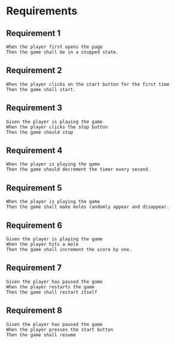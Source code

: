 # Requirements

## Requirement 1
```gherkin
When the player first opens the page
Then the game shall be in a stopped state.
```

## Requirement 2
```gherkin
When the player clicks on the start button for the first time
Then the game shall start.
```

## Requirement 3
```gherkin
Given the player is playing the game
When the player clicks the stop button
Then the game should stop
```

## Requirement 4
```gherkin
When the player is playing the game
Then the game should decrement the timer every second.
```

## Requirement 5
```gherkin
When the player is playing the game
Then the game shall make moles randomly appear and disappear.
```

## Requirement 6
```gherkin
Given the player is playing the game 
When the player hits a mole
Then the game shall increment the score by one.
```

## Requirement 7
```gherkin
Given the player has paused the game
When the player restarts the game
Then the game shall restart itself 
```

## Requirement 8
```gherkin
Given the player has paused the game
When the player presses the start button
Then the game shall resume
```